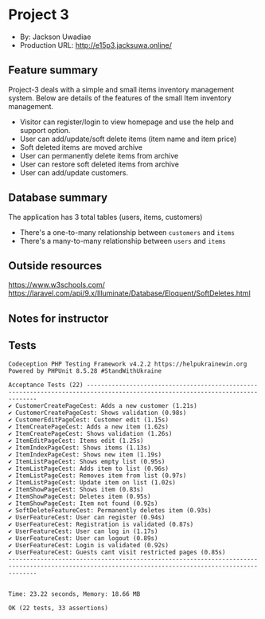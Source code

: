 # Project 3
+ By: Jackson Uwadiae
+ Production URL: http://e15p3.jacksuwa.online/

## Feature summary 

Project-3 deals with a simple and small items inventory management system. Below are details of the features of the small Item inventory management.
+ Visitor can register/login to view homepage and use the help and support option.
+ User can add/update/soft delete items (item name and item price)
+ Soft deleted items are moved archive
+ User can permanently delete items from archive
+ User can restore soft deleted items from archive
+ User can add/update customers.

  
## Database summary 

The application has 3 total tables (users, items, customers)
+ There's a one-to-many relationship between `customers` and `items`
+ There's a many-to-many relationship between `users` and `items`

## Outside resources
<https://www.w3schools.com/>
<https://laravel.com/api/9.x/Illuminate/Database/Eloquent/SoftDeletes.html>


## Notes for instructor


 ## Tests
```
Codeception PHP Testing Framework v4.2.2 https://helpukrainewin.org
Powered by PHPUnit 8.5.28 #StandWithUkraine

Acceptance Tests (22) ------------------------------------------------------------------------------------------------------------------------------
✔ CustomerCreatePageCest: Adds a new customer (1.21s)
✔ CustomerCreatePageCest: Shows validation (0.98s)
✔ CustomerEditPageCest: Customer edit (1.15s)
✔ ItemCreatePageCest: Adds a new item (1.62s)
✔ ItemCreatePageCest: Shows validation (1.26s)
✔ ItemEditPageCest: Items edit (1.25s)
✔ ItemIndexPageCest: Shows items (1.13s)
✔ ItemIndexPageCest: Shows new item (1.19s)
✔ ItemListPageCest: Shows empty list (0.95s)
✔ ItemListPageCest: Adds item to list (0.96s)
✔ ItemListPageCest: Removes item from list (0.97s)
✔ ItemListPageCest: Update item on list (1.02s)
✔ ItemShowPageCest: Shows item (0.83s)
✔ ItemShowPageCest: Deletes item (0.95s)
✔ ItemShowPageCest: Item not found (0.92s)
✔ SoftDeleteFeatureCest: Permanently deletes item (0.93s)
✔ UserFeatureCest: User can register (0.94s)
✔ UserFeatureCest: Registration is validated (0.87s)
✔ UserFeatureCest: User can log in (1.17s)
✔ UserFeatureCest: User can logout (0.89s)
✔ UserFeatureCest: Login is validated (0.92s)
✔ UserFeatureCest: Guests cant visit restricted pages (0.85s)
----------------------------------------------------------------------------------------------------------------------------------------------------


Time: 23.22 seconds, Memory: 18.66 MB

OK (22 tests, 33 assertions)
```
